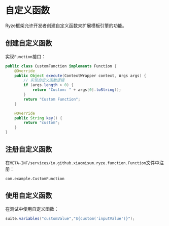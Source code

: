 # 自定义函数

Ryze框架允许开发者创建自定义函数来扩展模板引擎的功能。

## 创建自定义函数

实现`Function`接口：

```java
public class CustomFunction implements Function {
    @Override
    public Object execute(ContextWrapper context, Args args) {
        // 实现自定义函数逻辑
        if (args.length > 0) {
            return "Custom: " + args[0].toString();
        }
        return "Custom Function";
    }

    @Override
    public String key() {
        return "custom";
    }
}
```

## 注册自定义函数

在`META-INF/services/io.github.xiaomisum.ryze.function.Function`文件中注册：

```
com.example.CustomFunction
```

## 使用自定义函数

在测试中使用自定义函数：

```java
suite.variables("customValue","${custom('inputValue')}");
```